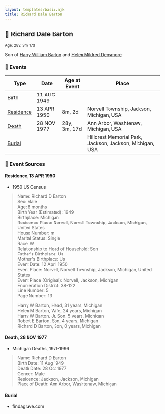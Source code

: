```yaml
---
layout: templates/basic.njk
title: Richard Dale Barton
---
```

## 🔵 Richard Dale Barton
<small>Age: 28y, 3m, 17d</small>

Son of [Harry William Barton](/people/8/83492690) and [Helen Mildred Densmore](/people/5/54702290)

### 📆 Events

Type | Date | Age at Event | Place
------ | ------ | ------ | ------
Birth | 11 AUG 1949 |  |
[Residence](#event-event-0) | 13 APR 1950 | 8m, 2d | Norvell Township, Jackson, Michigan, USA
[Death](#event-event-4) | 28 NOV 1977 | 28y, 3m, 17d | Ann Arbor, Washtenaw, Michigan, USA
[Burial](#event-event-5) |  |  | Hillcrest Memorial Park, Jackson, Jackson, Michigan, USA

### 📰 Event Sources

#### <a id="event-event-0"></a> Residence, 13 APR 1950
* 1950 US Census
>   
  > Name: Richard D Barton  
  > Sex: Male  
  > Age: 8 months  
  > Birth Year (Estimated): 1949  
  > Birthplace: Michigan  
  > Residence Place: Norvell, Norvell Township, Jackson, Michigan, United States  
  > House Number: m  
  > Marital Status: Single  
  > Race: W  
  > Relationship to Head of Household: Son  
  > Father's Birthplace: Us  
  > Mother's Birthplace: Us  
  > Event Date: 12 April 1950  
  > Event Place: Norvell, Norvell Township, Jackson, Michigan, United States  
  > Event Place (Original): Norvell, Jackson, Michigan  
  > Enumeration District: 38-122  
  > Line Number: 5  
  > Page Number: 13  
  >   
  > Harry W Barton, Head, 31 years, Michigan  
  > Helen M Barton, Wife, 24 years, Michigan  
  > Harry W Barton, Jr, Son, 5 years, Michigan  
  > Robert E Barton, Son, 4 years, Michigan  
  > Richard D Barton, Son, 0 years, Michigan

#### <a id="event-event-4"></a> Death, 28 NOV 1977
* Michigan Deaths, 1971-1996
>   
  > Name: Richard D Barton  
  > Birth Date: 11 Aug 1949  
  > Death Date: 28 Oct 1977  
  > Gender: Male  
  > Residence: Jackson, Jackson, Michigan  
  > Place of Death: Ann Arbor, Washtenaw, Michigan

#### <a id="event-event-5"></a> Burial
* findagrave.com
